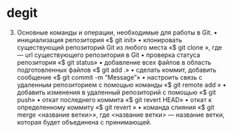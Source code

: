 # degit

3)	Основные команды и операции, необходимые для работы в Git.
•	инициализация репозитория «$ git init»
•	клонировать существующий репозиторий Git из любого места «$ git clone <url>», где <url> — url существующего репозитория в Git
•	проверка статуса репозитория «$ git status»
•	добавление всех файлов в область подготовленных файлов «$ git add .»
•	сделать коммит, добавить сообщение «$ git commit -m “Message”» 
•	настроить связь с удаленным репозиторием с помощью команды «$ git remote add <name> <url>» 
•	добавить изменения в удаленный репозиторий с помощью «$ git push»
•	откат последнего коммита «$ git revert HEAD»
•	откат к определенному коммиту «$ git revert <commit id>»
•	команда слияния «$ git merge <название ветки>», где <название ветки> — название ветки, которая будет объединена с принимающей.
